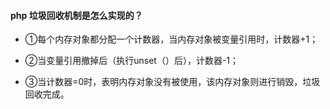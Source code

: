 

#### php 垃圾回收机制是怎么实现的？
*  ①每个内存对象都分配一个计数器，当内存对象被变量引用时，计数器+1；
  
*  ②当变量引用撤掉后（执行unset（）后），计数器-1；
  
*  ③当计数器=0时，表明内存对象没有被使用，该内存对象则进行销毁，垃圾回收完成。